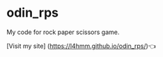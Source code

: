 # odin_rps
My code for rock paper scissors game.

[Visit my site] (https://l4hmm.github.io/odin_rps/)👈
